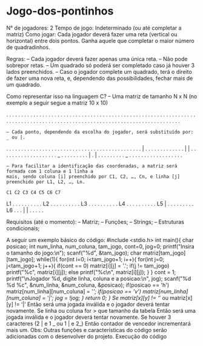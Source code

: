 # Jogo-dos-pontinhos

N° de jogadores: 2
Tempo de jogo: Indeterminado (ou até completar a matriz)
Como jogar:
	Cada jogador deverá fazer uma reta (vertical ou horizontal) entre dois pontos. Ganha aquele que
	completar o maior número de quadradinhos.

Regras:
	– Cada jogador deverá fazer apenas uma única reta.
	– Não pode sobrepor retas.
	– Um quadrado só poderá ser completado caso já houver 3 lados preenchidos.
	– Caso o jogador complete um quadrado, terá o direito de fazer uma nova reta, e, dependendo
	das possibilidades, fechar mais de um quadrado.

Como representar isso na linguagem C?
	– Uma matriz de tamanho N x N (no exemplo a seguir segue a matriz 10 x 10)

. . . . . . . . . . .
. . . . . . . . . . .
. . . . . . . . . . .
. . . . . . . . . . .
. . . . . . . . . . .
. . . . . . . . . . .
. . . . . . . . . . .
. . . . . . . . . . .
. . . . . . . . . . .
. . . . . . . . . . .
. . . . . . . . . . .

	– Cada ponto, dependendo da escolha do jogador, será substituído por: _ ou |.

. . . . . . . . . . .
. . . . . . . . . . . 
. . . . . . . . . . .
. . . . . . . . . . .
. | . . . . . . . . .
. . . . | | . . . . .
. . . . . . . . . . .
. . . _ . . . . . . .
. . | . | . . . . . .
. . . _ . . . . . . .
. . . . . . . . . . .

	– Para facilitar a identificação das coordenadas, a matriz será formada com 1 coluna e 1 linha a
	mais, sendo coluna [i] preenchido por C1, C2, …, Cn, e linha [j] preenchido por L1, L2, …, Ln.

	C1 C2 C3 C4 C5 C6 C7
L1 . . . . . . . . . .
L2 . . . . . . . . . .
L3 . . . . . . . . . .
L4 . . . . . . . . . .
L5 | . . . . . . . . .
L6 . . . | | . . . . .

Requisitos (até o momento):
	– Matriz;
	– Funções;
	– Strings;
	– Estruturas condicionais;

A seguir um exemplo básico do código:
#include <stdio.h>
int main(){
char posicao;
int num_linha, num_coluna, tam_jogo, cont=0, jog=0;
printf("Insira o tamanho do jogo:\n");
scanf("%d", &tam_jogo);
char matriz[tam_jogo][tam_jogo];
while(1){
for(int i=0; i<tam_jogo+1; i++){
for(int j=0; j<tam_jogo+1; j++){
if(cont == 0)
matriz[i][j] = '.';
if(j != tam_jogo)
printf("%c", matriz[i][j]);
else
printf("%c\n", matriz[i][j]);
}
}
cont = 1;
printf("\nJogador %d, digite linha, coluna e a posicao:\n", jog);
scanf("%d %d %c", &num_linha, &num_coluna, &posicao);
if(posicao == 'h')
matriz[num_linha][num_coluna] = '_';
if(posicao == 'v')
matriz[num_linha][num_coluna] = '|';
jog = !jog;
}
return 0;
}
Se matriz[x][y] != ‘_’ ou matriz[x][y] != ‘|’
Então será uma jogada inválida e o jogador deverá tentar novamente.
Se linha ou coluna for > que tamanho da tabela
Então será uma jogada inválida e o jogador deverá tentar novamente.
Se houver 3 caracteres (2 | e 1 _ ou 1 | e 2_)
Então contador de vencedor incrementará mais um.
Obs: Outras funções e características do código serão adicionadas com o desenvolver do projeto.
Execução do código

